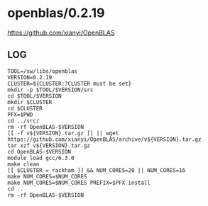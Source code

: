 openblas/0.2.19
===============

<https://github.com/xianyi/OpenBLAS>

LOG
---

    TOOL=/sw/libs/openblas
    VERSION=0.2.19
    CLUSTER=${CLUSTER:?CLUSTER must be set}
    mkdir -p $TOOL/$VERSION/src
    cd $TOOL/$VERSION
    mkdir $CLUSTER
    cd $CLUSTER
    PFX=$PWD
    cd ../src/
    rm -rf OpenBLAS-$VERSION
    [[ -f v${VERSION}.tar.gz ]] || wget https://github.com/xianyi/OpenBLAS/archive/v${VERSION}.tar.gz
    tar xzf v${VERSION}.tar.gz
    cd OpenBLAS-$VERSION
    module load gcc/6.3.0
    make clean
    [[ $CLUSTER = rackham ]] && NUM_CORES=20 || NUM_CORES=16
    make NUM_CORES=$NUM_CORES
    make NUM_CORES=$NUM_CORES PREFIX=$PFX install
    cd ..
    rm -rf OpenBLAS-$VERSION


